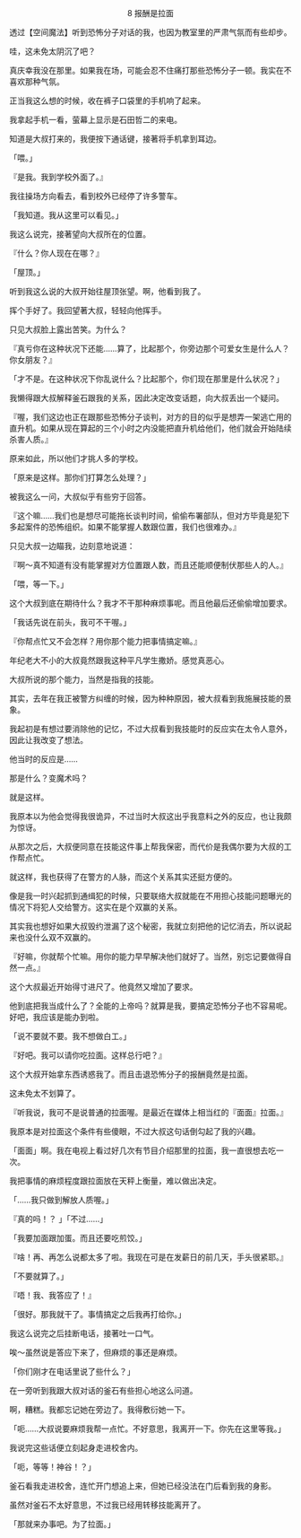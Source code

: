 <p align="center">8 报酬是拉面</p>

透过【空间魔法】听到恐怖分子对话的我，也因为教室里的严肃气氛而有些却步。

哇，这未免太阴沉了吧？

真庆幸我没在那里。如果我在场，可能会忍不住痛打那些恐怖分子一顿。我实在不喜欢那种气氛。

正当我这么想的时候，收在裤子口袋里的手机响了起来。

我拿起手机一看，萤幕上显示是石田哲二的来电。

知道是大叔打来的，我便按下通话键，接著将手机拿到耳边。

「喂。」

『是我。我到学校外面了。』

我往操场方向看去，看到校外已经停了许多警车。

「我知道。我从这里可以看见。」

我这么说完，接著望向大叔所在的位置。

『什么？你人现在在哪？』

「屋顶。」

听到我这么说的大叔开始往屋顶张望。啊，他看到我了。

挥个手好了。我回望著大叔，轻轻向他挥手。

只见大叔脸上露出苦笑。为什么？

『真亏你在这种状况下还能……算了，比起那个，你旁边那个可爱女生是什么人？你女朋友？』

「才不是。在这种状况下你乱说什么？比起那个，你们现在那里是什么状况？」

我懒得跟大叔解释釜石跟我的关系，因此决定改变话题，向大叔丢出一个疑问。

『喔，我们这边也正在跟那些恐怖分子谈判，对方的目的似乎是想弄一架逃亡用的直升机。如果从现在算起的三个小时之内没能把直升机给他们，他们就会开始陆续杀害人质。』

原来如此，所以他们才挑人多的学校。

「原来是这样。那你们打算怎么处理？」

被我这么一问，大叔似乎有些穷于回答。

『这个嘛……我们也是想尽可能拖长谈判时间，偷偷布署部队，但对方毕竟是犯下多起案件的恐怖组织。如果不能掌握人数跟位置，我们也很难办。』

只见大叔一边瞄我，边刻意地说道：

『啊～真不知道有没有能掌握对方位置跟人数，而且还能顺便制伏那些人的人。』

「喂，等一下。」

这个大叔到底在期待什么？我才不干那种麻烦事呢。而且他最后还偷偷增加要求。

「我话先说在前头，我可不干喔。」

『你帮点忙又不会怎样？用你那个能力把事情搞定嘛。』

年纪老大不小的大叔竟然跟我这种平凡学生撒娇。感觉真恶心。

大叔所说的那个能力，当然是指我的技能。

其实，去年在我正被警方纠缠的时候，因为种种原因，被大叔看到我施展技能的景象。

我起初是有想过要消除他的记忆，不过大叔看到我技能时的反应实在太令人意外，因此让我改变了想法。

他当时的反应是……

那是什么？变魔术吗？

就是这样。

我原本以为他会觉得我很诡异，不过当时大叔这出乎我意料之外的反应，也让我颇为惊讶。

从那次之后，大叔便同意在技能这件事上帮我保密，而代价是我偶尔要为大叔的工作帮点忙。

就这样，我也获得了在警方的人脉，而这个关系其实还挺方便的。

像是我一时兴起抓到通缉犯的时候，只要联络大叔就能在不用担心技能问题曝光的情况下将犯人交给警方。这实在是个双赢的关系。

其实我也想好如果大叔毁约泄漏了这个秘密，我就立刻把他的记忆消去，所以说起来也没什么双不双赢的。

『好嘛，你就帮个忙嘛。用你的能力早早解决他们就好了。当然，别忘记要做得自然一点。』

这个大叔最近开始得寸进尺了。他竟然又增加了要求。

他到底把我当成什么了？全能的上帝吗？就算是我，要搞定恐怖分子也不容易呢。好吧，我应该是能办到啦。

「说不要就不要。我不想做白工。」

『好吧。我可以请你吃拉面。这样总行吧？』

这个大叔开始拿东西诱惑我了。而且击退恐怖分子的报酬竟然是拉面。

这未免太不划算了。

『听我说，我可不是说普通的拉面喔。是最近在媒体上相当红的『面面』拉面。』

我原本是对拉面这个条件有些傻眼，不过大叔这句话倒勾起了我的兴趣。

「面面」啊。我在电视上看过好几次有节目介绍那里的拉面，我一直很想去吃一次。

我把事情的麻烦程度跟拉面放在天秤上衡量，难以做出决定。

「……我只做到解放人质喔。」

『真的吗！？ 」「不过……」

「我要加面跟加蛋。而且还要吃煎饺。」

『啥！再、再怎么说都太多了啦。我现在可是在发薪日的前几天，手头很紧耶。』

「不要就算了。」

『唔！我、我答应了！』

「很好。那我就干了。事情搞定之后我再打给你。」

我这么说完之后挂断电话，接著吐一口气。

唉～虽然说是答应下来了，但麻烦的事还是麻烦。

「你们刚才在电话里说了些什么？」

在一旁听到我跟大叔对话的釜石有些担心地这么问道。

啊，糟糕。我都忘记她在旁边了。我得敷衍她一下。

「呃……大叔说要麻烦我帮一点忙。不好意思，我离开一下。你先在这里等我。」

我说完这些话便立刻起身走进校舍内。

「呃，等等！神谷！？」

釜石看我走进校舍，连忙开门想追上来，但她已经没法在门后看到我的身影。

虽然对釜石不太好意思，不过我已经用转移技能离开了。

「那就来办事吧。为了拉面。」

